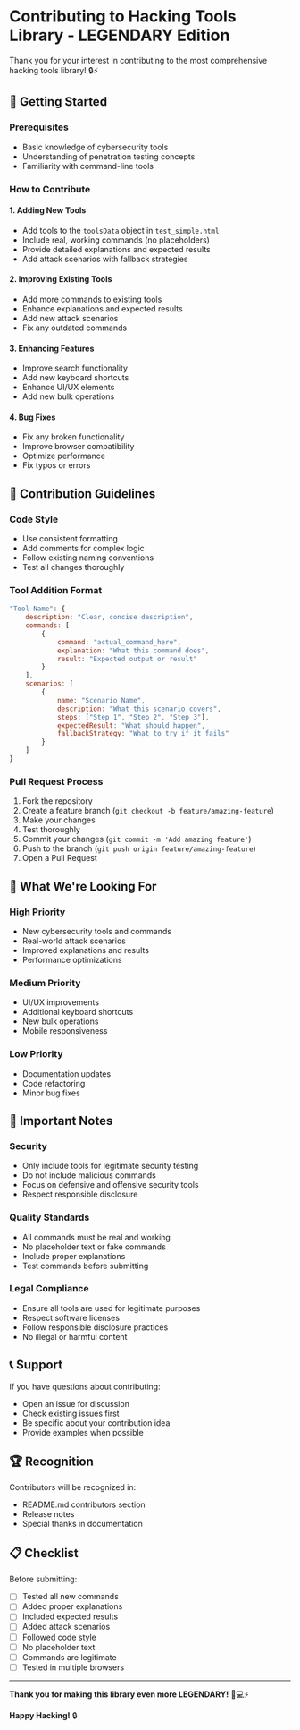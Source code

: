 # Contributing to Hacking Tools Library - LEGENDARY Edition

Thank you for your interest in contributing to the most comprehensive hacking tools library! 🔒⚡

## 🚀 Getting Started

### Prerequisites
- Basic knowledge of cybersecurity tools
- Understanding of penetration testing concepts
- Familiarity with command-line tools

### How to Contribute

#### 1. **Adding New Tools**
- Add tools to the `toolsData` object in `test_simple.html`
- Include real, working commands (no placeholders)
- Provide detailed explanations and expected results
- Add attack scenarios with fallback strategies

#### 2. **Improving Existing Tools**
- Add more commands to existing tools
- Enhance explanations and expected results
- Add new attack scenarios
- Fix any outdated commands

#### 3. **Enhancing Features**
- Improve search functionality
- Add new keyboard shortcuts
- Enhance UI/UX elements
- Add new bulk operations

#### 4. **Bug Fixes**
- Fix any broken functionality
- Improve browser compatibility
- Optimize performance
- Fix typos or errors

## 📝 Contribution Guidelines

### Code Style
- Use consistent formatting
- Add comments for complex logic
- Follow existing naming conventions
- Test all changes thoroughly

### Tool Addition Format
```javascript
"Tool Name": {
    description: "Clear, concise description",
    commands: [
        {
            command: "actual_command_here",
            explanation: "What this command does",
            result: "Expected output or result"
        }
    ],
    scenarios: [
        {
            name: "Scenario Name",
            description: "What this scenario covers",
            steps: ["Step 1", "Step 2", "Step 3"],
            expectedResult: "What should happen",
            fallbackStrategy: "What to try if it fails"
        }
    ]
}
```

### Pull Request Process
1. Fork the repository
2. Create a feature branch (`git checkout -b feature/amazing-feature`)
3. Make your changes
4. Test thoroughly
5. Commit your changes (`git commit -m 'Add amazing feature'`)
6. Push to the branch (`git push origin feature/amazing-feature`)
7. Open a Pull Request

## 🎯 What We're Looking For

### High Priority
- New cybersecurity tools and commands
- Real-world attack scenarios
- Improved explanations and results
- Performance optimizations

### Medium Priority
- UI/UX improvements
- Additional keyboard shortcuts
- New bulk operations
- Mobile responsiveness

### Low Priority
- Documentation updates
- Code refactoring
- Minor bug fixes

## 🚨 Important Notes

### Security
- Only include tools for legitimate security testing
- Do not include malicious commands
- Focus on defensive and offensive security tools
- Respect responsible disclosure

### Quality Standards
- All commands must be real and working
- No placeholder text or fake commands
- Include proper explanations
- Test commands before submitting

### Legal Compliance
- Ensure all tools are used for legitimate purposes
- Respect software licenses
- Follow responsible disclosure practices
- No illegal or harmful content

## 📞 Support

If you have questions about contributing:
- Open an issue for discussion
- Check existing issues first
- Be specific about your contribution idea
- Provide examples when possible

## 🏆 Recognition

Contributors will be recognized in:
- README.md contributors section
- Release notes
- Special thanks in documentation

## 📋 Checklist

Before submitting:
- [ ] Tested all new commands
- [ ] Added proper explanations
- [ ] Included expected results
- [ ] Added attack scenarios
- [ ] Followed code style
- [ ] No placeholder text
- [ ] Commands are legitimate
- [ ] Tested in multiple browsers

---

**Thank you for making this library even more LEGENDARY!** 🚀💻⚡

**Happy Hacking!** 🔒
